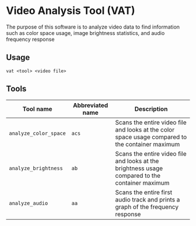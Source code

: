 # Video Analysis Tool (VAT)
The purpose of this software is to analyze video data to find information such as color space usage, image brightness statistics, and audio frequency response

## Usage
`vat <tool> <video file>`

## Tools
| Tool name | Abbreviated name | Description |
| --------- | ---------------- | ----------- |
| `analyze_color_space` | `acs` | Scans the entire video file and looks at the color space usage compared to the container maximum |
| `analyze_brightness` | `ab` | Scans the entire video file and looks at the brightness usage compared to the container maximum |
| `analyze_audio` | `aa` | Scans the entire first audio track and prints a graph of the frequency response |
